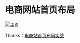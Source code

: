 # 电商网站首页布局

![主页](https://github.com/magicmai/myDemos/blob/master/%E7%94%B5%E5%95%86%E7%BD%91%E7%AB%99/%E9%A1%B5%E9%9D%A2%E6%88%AA%E5%9B%BE/index.jpg?raw=true)

Thanks：[电商站首页布局实战](https://www.bilibili.com/video/av8710320/)
